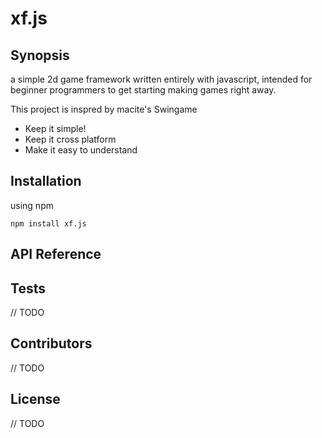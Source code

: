 # xf.js 

## Synopsis

a simple 2d game framework written entirely with javascript, intended for beginner programmers to get starting making games right away.

This project is inspred by macite's Swingame
+ Keep it simple!
+ Keep it cross platform
+ Make it easy to understand

## Installation

using npm 

`npm install xf.js`

## API Reference

 

## Tests

// TODO

## Contributors

// TODO

## License

// TODO
